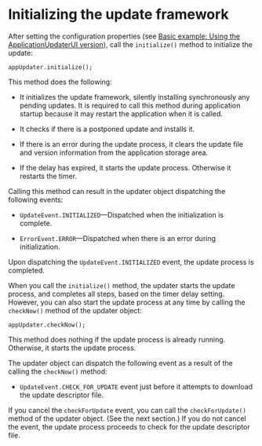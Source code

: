 # Initializing the update framework

After setting the configuration properties (see
[Basic example: Using the ApplicationUpdaterUI version](WS96E10DFB-39A5-4488-A666-15B9B46C5EE8.html)),
call the `initialize()` method to initialize the update:

    appUpdater.initialize();

This method does the following:

- It initializes the update framework, silently installing synchronously any
  pending updates. It is required to call this method during application startup
  because it may restart the application when it is called.

- It checks if there is a postponed update and installs it.

- If there is an error during the update process, it clears the update file and
  version information from the application storage area.

- If the delay has expired, it starts the update process. Otherwise it restarts
  the timer.

Calling this method can result in the updater object dispatching the following
events:

- `UpdateEvent.INITIALIZED`—Dispatched when the initialization is complete.

- `ErrorEvent.ERROR`—Dispatched when there is an error during initialization.

Upon dispatching the `UpdateEvent.INITIALIZED` event, the update process is
completed.

When you call the `initialize()` method, the updater starts the update process,
and completes all steps, based on the timer delay setting. However, you can also
start the update process at any time by calling the `checkNow()` method of the
updater object:

    appUpdater.checkNow();

This method does nothing if the update process is already running. Otherwise, it
starts the update process.

The updater object can dispatch the following event as a result of the calling
the `checkNow()` method:

- `UpdateEvent.CHECK_FOR_UPDATE` event just before it attempts to download the
  update descriptor file.

If you cancel the `checkForUpdate` event, you can call the `checkForUpdate()`
method of the updater object. (See the next section.) If you do not cancel the
event, the update process proceeds to check for the update descriptor file.
